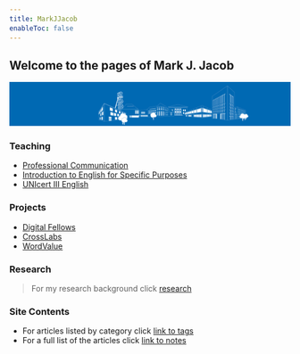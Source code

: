 ```yaml
---
title: MarkJJacob
enableToc: false
---
```

## Welcome to the pages of Mark J. Jacob
![tubaf](/notes/images/banner_silhouette_a.jpg)
### Teaching
- [Professional Communication](/notes/Professional_Communication.md)
- [Introduction to English for Specific Purposes](/notes/Scientific_Language.md)
- [UNIcert III English](/notes/Scientific_Communication.md)
### Projects
- [Digital Fellows](/notes/Digital_Fellows.md)
- [CrossLabs](/notes/CrossLabs.md)
- [WordValue](/notes/WordValue.md)
### Research
> For my research background click [research](https://www.researchgate.net/profile/Mark-Jacob-3)
### Site Contents
- For articles listed by category click [link to tags](/tags/)
- For a full list of the articles click [link to notes](/notes/)